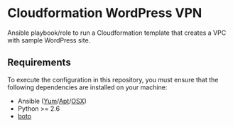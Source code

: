 # Cloudformation WordPress VPN

Ansible playbook/role to run a Cloudformation template that creates a VPC with sample WordPress site.

## Requirements

To execute the configuration in this repository, you must ensure that the following dependencies are installed on your machine:

* Ansible ([Yum](http://docs.ansible.com/ansible/intro_installation.html#latest-release-via-yum)/[Apt](http://docs.ansible.com/ansible/intro_installation.html#latest-releases-via-apt-ubuntu)/[OSX](http://docs.ansible.com/ansible/intro_installation.html#latest-releases-on-mac-osx))
* Python >= 2.6
* [boto](http://boto.cloudhackers.com/en/latest/getting_started.html)
